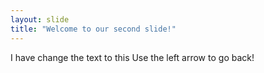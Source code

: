```yaml
---
layout: slide
title: "Welcome to our second slide!"
---
```

I have change the text to this
Use the left arrow to go back!
